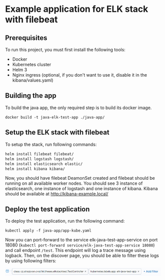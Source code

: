 # Example application for ELK stack with filebeat
## Prerequisites
To run this project, you must first install the following tools:
* Docker
* Kubernetes cluster
* Helm 3
* Nginx ingress (optional, if you don't want to use it, disable it in the kibana/values.yaml)

## Building the app
To build the java app, the only required step is to build its docker image.
```
docker build -t java-elk-test-app ./java-app/
```

## Setup the ELK stack with filebeat
To setup the stack, run following commands:
```
helm install filebeat filebeat/
helm install logstash logstash/
helm install elasticsearch elastic/
helm install kibana kibana/
```
Now, you should have filebeat DeamonSet created and filebeat should be running on all available worker nodes. You should see 3 instance of elasticsearch, one instance of logstash and one instance of kibana.
Kibana should be available at http://kibana-example.local/

## Deploy the test application
To deploy the test application, run the following command:
```
kubectl apply -f java-app/app-kube.yaml
```
Now you can port-forward to the service elk-java-test-app-service on port 18080 (`kubectl port-forward service/elk-java-test-app-service 18080`) and call endpoint `/test`. This endpoint will log a trace message using logback.
Then, on the discover page, you should be able to filter these logs by using following filters:

 ![Kibana filters](kibana-filter.PNG)